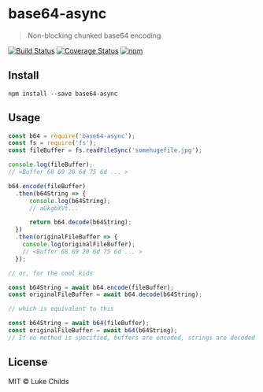 # base64-async

> Non-blocking chunked base64 encoding

[![Build Status](https://travis-ci.org/lukechilds/base64-async.svg?branch=master)](https://travis-ci.org/lukechilds/base64-async)
[![Coverage Status](https://coveralls.io/repos/github/lukechilds/base64-async/badge.svg?branch=master)](https://coveralls.io/github/lukechilds/base64-async?branch=master)
[![npm](https://img.shields.io/npm/v/base64-async.svg)](https://www.npmjs.com/package/base64-async)

## Install

```shell
npm install --save base64-async
```

## Usage

```js
const b64 = require('base64-async');
const fs = require('fs');
const fileBuffer = fs.readFileSync('somehugefile.jpg');

console.log(fileBuffer);
// <Buffer 68 69 20 6d 75 6d ... >

b64.encode(fileBuffer)
  .then(b64String => {
      console.log(b64String);
      // aGkgbXVt...

      return b64.decode(b64String);
  })
  .then(originalFileBuffer => {
    console.log(originalFileBuffer);
    // <Buffer 68 69 20 6d 75 6d ... >
  });

// or, for the cool kids

const b64String = await b64.encode(fileBuffer);
const originalFileBuffer = await b64.decode(b64String);

// which is equivalent to this

const b64String = await b64(fileBuffer);
const originalFileBuffer = await b64(b64String);
// If no method is specified, buffers are encoded, strings are decoded
```

## License

MIT © Luke Childs
